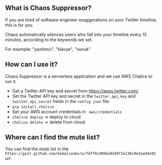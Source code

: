 ## What is Chaos Suppressor?
If you are tired of software engineer exaggerations on your Twitter timeline, this is for you.

Chaos automatically silences users who fall into your timeline every 15 minutes, according to the keywords we set. 

For example: "yazılımcı", "klavye", "sucuk"

## How can I use it?
Chaos Suppressor is a serverless application and we use AWS Chalice to run it.
 - Get a Twitter API key and secret from https://apps.twitter.com/
 - Set the Twitter API key and secret in the `twitter_api_key` and `twitter_api_secret` fields in the `config.json` file.
 - `pip install chalice`
 - Set your AWS account credentials in `.aws/credentials`
 - `chalice deploy` -> deploy to cloud
 - `chalice delete` -> delete from cloud

## Where can I find the mute list?
You can find the mute list in the `https://gist.github.com/kemalcanbora/fdff0cd956a9d30f2e136c0e3aa94e92` url.